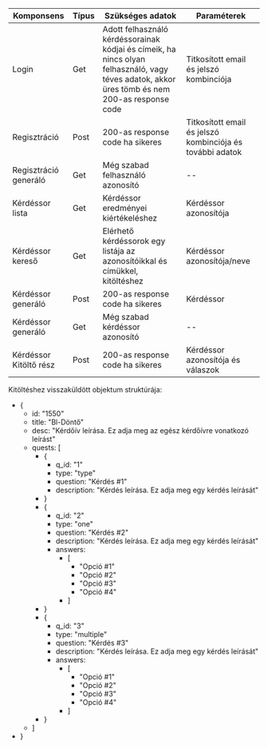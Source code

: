| Komponsens       | Típus  | Szükséges adatok   | Paraméterek  |
| - | - | - | - |
| Login  | Get  | Adott felhasználó kérdéssorainak kódjai és címeik, ha nincs olyan felhasználó, vagy téves adatok, akkor üres tömb és nem 200-as response code | Titkosított email és jelszó kombinciója |
| Regisztráció  | Post  | 200-as response code ha sikeres | Titkosított email és jelszó kombinciója és további adatok |     
| Regisztráció generáló | Get | Még szabad felhasználó azonosító | -- |    
| Kérdéssor lista | Get | Kérdéssor eredményei kiértékeléshez | Kérdéssor azonosítója |
| Kérdéssor kereső | Get | Elérhető kérdéssorok egy listája az azonosítóikkal és címükkel, kitöltéshez | Kérdéssor azonosítója/neve |
| Kérdéssor generáló | Post | 200-as response code ha sikeres | Kérdéssor |
| Kérdéssor generáló | Get | Még szabad kérdéssor azonosító | -- |
| Kérdéssor Kitöltő rész | Post | 200-as response code ha sikeres | Kérdéssor azonosítója és válaszok |

  
 


Kitöltéshez visszaküldött objektum struktúrája:
- {
    - id: "1550"
    - title: "Bl-Döntő"    
    - desc: "Kérdőív leírása. Ez adja meg az egész kérdőívre vonatkozó leírást"
    - quests: [
        - {
            - q_id: "1"
            - type: "type"
            - question: "Kérdés #1"
            - description: "Kérdés leírása. Ez adja meg egy kérdés leírását"
        - } 
        - {
            - q_id: "2"
            - type: "one"
            - question: "Kérdés #2"
            - description: "Kérdés leírása. Ez adja meg egy kérdés leírását"
            - answers: 
                - [
                    - "Opció #1" 
                    - "Opció #2"
                    - "Opció #3" 
                    - "Opció #4"
                - ]
        - } 
        - {
            - q_id: "3"
            - type: "multiple"
            - question: "Kérdés #3"
            - description: "Kérdés leírása. Ez adja meg egy kérdés leírását"
            - answers: 
                - [
                    - "Opció #1" 
                    - "Opció #2"
                    - "Opció #3" 
                    - "Opció #4"
                - ]
        - }
    - ]
- }
